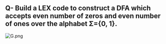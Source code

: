 ## Q- Build a LEX code to construct a DFA which accepts even number of zeros and even number of ones over the alphabet Σ={0, 1}.

![G.png](https://github.com/Tan12d/Oracle-Database-Problems/assets/100254217/8ffc1eb5-2274-451d-bdb2-b98ea4caf279)
